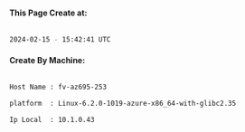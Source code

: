 
   
#### This Page Create at:

```bash

2024-02-15 - 15:42:41 UTC

```

#### Create By Machine:

```bash

Host Name : fv-az695-253

platform  : Linux-6.2.0-1019-azure-x86_64-with-glibc2.35

Ip Local  : 10.1.0.43

```

